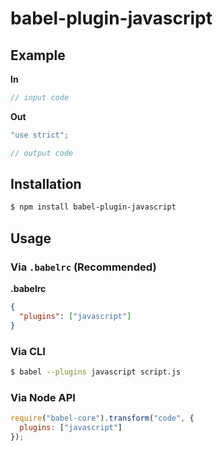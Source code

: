 # babel-plugin-javascript



## Example

**In**

```js
// input code
```

**Out**

```js
"use strict";

// output code
```

## Installation

```sh
$ npm install babel-plugin-javascript
```

## Usage

### Via `.babelrc` (Recommended)

**.babelrc**

```json
{
  "plugins": ["javascript"]
}
```

### Via CLI

```sh
$ babel --plugins javascript script.js
```

### Via Node API

```javascript
require("babel-core").transform("code", {
  plugins: ["javascript"]
});
```
